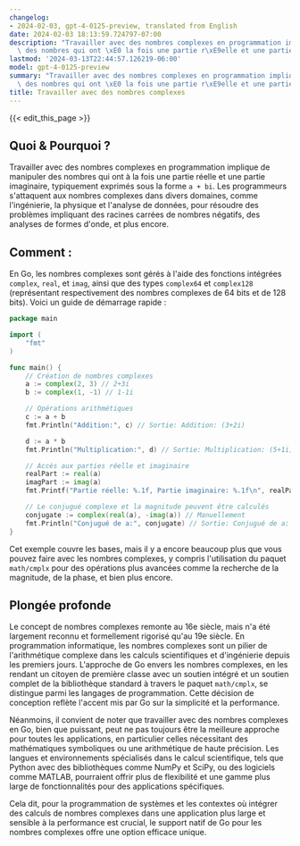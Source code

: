 ```yaml
---
changelog:
- 2024-02-03, gpt-4-0125-preview, translated from English
date: 2024-02-03 18:13:59.724797-07:00
description: "Travailler avec des nombres complexes en programmation implique de manipuler\
  \ des nombres qui ont \xE0 la fois une partie r\xE9elle et une partie imaginaire,\u2026"
lastmod: '2024-03-13T22:44:57.126219-06:00'
model: gpt-4-0125-preview
summary: "Travailler avec des nombres complexes en programmation implique de manipuler\
  \ des nombres qui ont \xE0 la fois une partie r\xE9elle et une partie imaginaire,\u2026"
title: Travailler avec des nombres complexes
---
```


{{< edit_this_page >}}

## Quoi & Pourquoi ?

Travailler avec des nombres complexes en programmation implique de manipuler des nombres qui ont à la fois une partie réelle et une partie imaginaire, typiquement exprimés sous la forme `a + bi`. Les programmeurs s'attaquent aux nombres complexes dans divers domaines, comme l'ingénierie, la physique et l'analyse de données, pour résoudre des problèmes impliquant des racines carrées de nombres négatifs, des analyses de formes d'onde, et plus encore.

## Comment :

En Go, les nombres complexes sont gérés à l'aide des fonctions intégrées `complex`, `real`, et `imag`, ainsi que des types `complex64` et `complex128` (représentant respectivement des nombres complexes de 64 bits et de 128 bits). Voici un guide de démarrage rapide :

```go
package main

import (
	"fmt"
)

func main() {
	// Création de nombres complexes
	a := complex(2, 3) // 2+3i
	b := complex(1, -1) // 1-1i

	// Opérations arithmétiques
	c := a + b
	fmt.Println("Addition:", c) // Sortie: Addition: (3+2i)

	d := a * b
	fmt.Println("Multiplication:", d) // Sortie: Multiplication: (5+1i)

	// Accès aux parties réelle et imaginaire
	realPart := real(a)
	imagPart := imag(a)
	fmt.Printf("Partie réelle: %.1f, Partie imaginaire: %.1f\n", realPart, imagPart) // Sortie: Partie réelle: 2.0, Partie imaginaire: 3.0

	// Le conjugué complexe et la magnitude peuvent être calculés
	conjugate := complex(real(a), -imag(a)) // Manuellement
	fmt.Println("Conjugué de a:", conjugate) // Sortie: Conjugué de a: (2-3i)
}

```

Cet exemple couvre les bases, mais il y a encore beaucoup plus que vous pouvez faire avec les nombres complexes, y compris l'utilisation du paquet `math/cmplx` pour des opérations plus avancées comme la recherche de la magnitude, de la phase, et bien plus encore.

## Plongée profonde

Le concept de nombres complexes remonte au 16e siècle, mais n'a été largement reconnu et formellement rigorisé qu'au 19e siècle. En programmation informatique, les nombres complexes sont un pilier de l'arithmétique complexe dans les calculs scientifiques et d'ingénierie depuis les premiers jours. L'approche de Go envers les nombres complexes, en les rendant un citoyen de première classe avec un soutien intégré et un soutien complet de la bibliothèque standard à travers le paquet `math/cmplx`, se distingue parmi les langages de programmation. Cette décision de conception reflète l'accent mis par Go sur la simplicité et la performance.

Néanmoins, il convient de noter que travailler avec des nombres complexes en Go, bien que puissant, peut ne pas toujours être la meilleure approche pour toutes les applications, en particulier celles nécessitant des mathématiques symboliques ou une arithmétique de haute précision. Les langues et environnements spécialisés dans le calcul scientifique, tels que Python avec des bibliothèques comme NumPy et SciPy, ou des logiciels comme MATLAB, pourraient offrir plus de flexibilité et une gamme plus large de fonctionnalités pour des applications spécifiques.

Cela dit, pour la programmation de systèmes et les contextes où intégrer des calculs de nombres complexes dans une application plus large et sensible à la performance est crucial, le support natif de Go pour les nombres complexes offre une option efficace unique.

